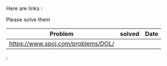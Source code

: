 Here are links :

Please solve them



Problem| solved | Date
--- | --- | --- | 
https://www.spoj.com/problems/DOL/ |  |  |  |

:
